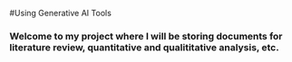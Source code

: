 #Using Generative AI Tools

### Welcome to my project where I will be storing documents for literature review, quantitative and qualititative analysis, etc. 
